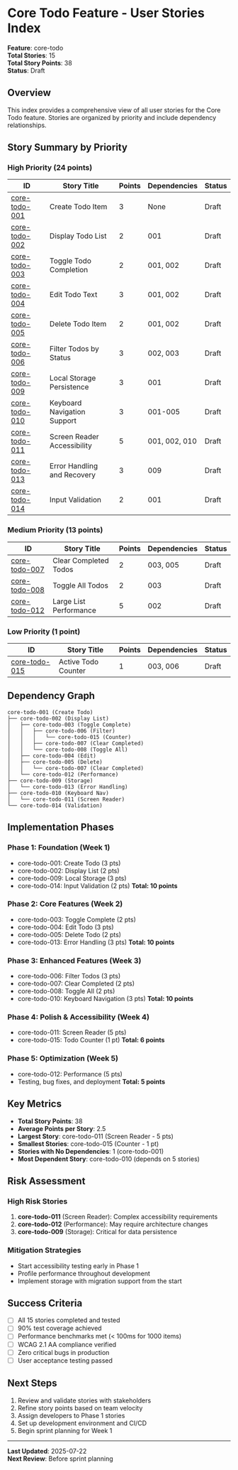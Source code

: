 # Core Todo Feature - User Stories Index

**Feature**: core-todo  
**Total Stories**: 15  
**Total Story Points**: 38  
**Status**: Draft  

## Overview

This index provides a comprehensive view of all user stories for the Core Todo feature. Stories are organized by priority and include dependency relationships.

## Story Summary by Priority

### High Priority (24 points)

| ID | Story Title | Points | Dependencies | Status |
|----|-------------|--------|--------------|--------|
| [core-todo-001](./core-todo-001-create-todo.md) | Create Todo Item | 3 | None | Draft |
| [core-todo-002](./core-todo-002-view-todos.md) | Display Todo List | 2 | 001 | Draft |
| [core-todo-003](./core-todo-003-complete-todo.md) | Toggle Todo Completion | 2 | 001, 002 | Draft |
| [core-todo-004](./core-todo-004-edit-todo.md) | Edit Todo Text | 3 | 001, 002 | Draft |
| [core-todo-005](./core-todo-005-delete-todo.md) | Delete Todo Item | 2 | 001, 002 | Draft |
| [core-todo-006](./core-todo-006-filter-todos.md) | Filter Todos by Status | 3 | 002, 003 | Draft |
| [core-todo-009](./core-todo-009-local-storage.md) | Local Storage Persistence | 3 | 001 | Draft |
| [core-todo-010](./core-todo-010-keyboard-navigation.md) | Keyboard Navigation Support | 3 | 001-005 | Draft |
| [core-todo-011](./core-todo-011-screen-reader.md) | Screen Reader Accessibility | 5 | 001, 002, 010 | Draft |
| [core-todo-013](./core-todo-013-error-handling.md) | Error Handling and Recovery | 3 | 009 | Draft |
| [core-todo-014](./core-todo-014-input-validation.md) | Input Validation | 2 | 001 | Draft |

### Medium Priority (13 points)

| ID | Story Title | Points | Dependencies | Status |
|----|-------------|--------|--------------|--------|
| [core-todo-007](./core-todo-007-clear-completed.md) | Clear Completed Todos | 2 | 003, 005 | Draft |
| [core-todo-008](./core-todo-008-toggle-all.md) | Toggle All Todos | 2 | 003 | Draft |
| [core-todo-012](./core-todo-012-performance-optimization.md) | Large List Performance | 5 | 002 | Draft |

### Low Priority (1 point)

| ID | Story Title | Points | Dependencies | Status |
|----|-------------|--------|--------------|--------|
| [core-todo-015](./core-todo-015-todo-counter.md) | Active Todo Counter | 1 | 003, 006 | Draft |

## Dependency Graph

```
core-todo-001 (Create Todo)
├── core-todo-002 (Display List)
│   ├── core-todo-003 (Toggle Complete)
│   │   ├── core-todo-006 (Filter)
│   │   │   └── core-todo-015 (Counter)
│   │   ├── core-todo-007 (Clear Completed)
│   │   └── core-todo-008 (Toggle All)
│   ├── core-todo-004 (Edit)
│   ├── core-todo-005 (Delete)
│   │   └── core-todo-007 (Clear Completed)
│   └── core-todo-012 (Performance)
├── core-todo-009 (Storage)
│   └── core-todo-013 (Error Handling)
├── core-todo-010 (Keyboard Nav)
│   └── core-todo-011 (Screen Reader)
└── core-todo-014 (Validation)
```

## Implementation Phases

### Phase 1: Foundation (Week 1)
- core-todo-001: Create Todo (3 pts)
- core-todo-002: Display List (2 pts)
- core-todo-009: Local Storage (3 pts)
- core-todo-014: Input Validation (2 pts)
**Total: 10 points**

### Phase 2: Core Features (Week 2)
- core-todo-003: Toggle Complete (2 pts)
- core-todo-004: Edit Todo (3 pts)
- core-todo-005: Delete Todo (2 pts)
- core-todo-013: Error Handling (3 pts)
**Total: 10 points**

### Phase 3: Enhanced Features (Week 3)
- core-todo-006: Filter Todos (3 pts)
- core-todo-007: Clear Completed (2 pts)
- core-todo-008: Toggle All (2 pts)
- core-todo-010: Keyboard Navigation (3 pts)
**Total: 10 points**

### Phase 4: Polish & Accessibility (Week 4)
- core-todo-011: Screen Reader (5 pts)
- core-todo-015: Todo Counter (1 pt)
**Total: 6 points**

### Phase 5: Optimization (Week 5)
- core-todo-012: Performance (5 pts)
- Testing, bug fixes, and deployment
**Total: 5 points**

## Key Metrics

- **Total Story Points**: 38
- **Average Points per Story**: 2.5
- **Largest Story**: core-todo-011 (Screen Reader - 5 pts)
- **Smallest Stories**: core-todo-015 (Counter - 1 pt)
- **Stories with No Dependencies**: 1 (core-todo-001)
- **Most Dependent Story**: core-todo-010 (depends on 5 stories)

## Risk Assessment

### High Risk Stories
1. **core-todo-011** (Screen Reader): Complex accessibility requirements
2. **core-todo-012** (Performance): May require architecture changes
3. **core-todo-009** (Storage): Critical for data persistence

### Mitigation Strategies
- Start accessibility testing early in Phase 1
- Profile performance throughout development
- Implement storage with migration support from the start

## Success Criteria

- [ ] All 15 stories completed and tested
- [ ] 90% test coverage achieved
- [ ] Performance benchmarks met (< 100ms for 1000 items)
- [ ] WCAG 2.1 AA compliance verified
- [ ] Zero critical bugs in production
- [ ] User acceptance testing passed

## Next Steps

1. Review and validate stories with stakeholders
2. Refine story points based on team velocity
3. Assign developers to Phase 1 stories
4. Set up development environment and CI/CD
5. Begin sprint planning for Week 1

---

**Last Updated**: 2025-07-22  
**Next Review**: Before sprint planning